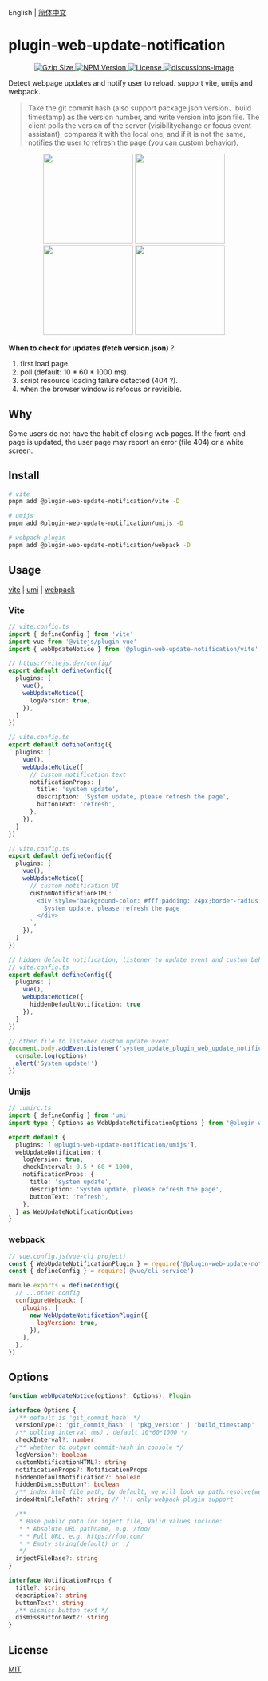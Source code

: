 English | [简体中文](./README.zh-CN.md)

# plugin-web-update-notification

<p align="center">
    <a href="https://unpkg.com/@plugin-web-update-notification/core/dist/webUpdateNoticeInjectScript.js">
      <img src="https://img.badgesize.io/https://unpkg.com/@plugin-web-update-notification/core/dist/webUpdateNoticeInjectScript.js?compression=gzip&style=flat-square" alt="Gzip Size" />
    </a>
    <a href="https://www.npmjs.com/package/@plugin-web-update-notification/core">
      <img src="https://img.shields.io/npm/v/@plugin-web-update-notification/core.svg?style=flat-square&colorB=51C838" alt="NPM Version" />
    </a>
    <a href="https://github.com/GreatAuk/plugin-web-update-notification/blob/master/LICENSE">
      <img src="https://img.shields.io/badge/license-MIT-brightgreen.svg?style=flat-square" alt="License" />
    </a>
    <a href="https://github.com/GreatAuk/plugin-web-update-notification/discussions">
      <img src="https://img.shields.io/badge/discussions-on%20github-blue?style=flat-square&colorB=51C838" alt="discussions-image" />
    </a>
    <br>
</p>


Detect webpage updates and notify user to reload. support vite, umijs and webpack.

> Take the git commit hash (also support package.json version、build timestamp) as the version number, and write version into json file. The client polls the version of the server (visibilitychange or focus event assistant), compares it with the local one, and if it is not the same, notifies the user to refresh the page (you can custom behavior).

<p align="center">
  <img width="180" src="https://raw.githubusercontent.com/GreatAuk/plugin-web-update-notification/master/images/vue_example.webp">
  <img width="180" src="https://raw.githubusercontent.com/GreatAuk/plugin-web-update-notification/master/images/react_example.webp">
  <img width="180" src="https://raw.githubusercontent.com/GreatAuk/plugin-web-update-notification/master/images/svelte_example.webp">
  <img width="180" src="https://raw.githubusercontent.com/GreatAuk/plugin-web-update-notification/master/images/react_umi_example.webp">
</p>

**When to check for updates (fetch version.json)** ?

1. first load page.
2. poll (default: 10 * 60 * 1000 ms).
3. script resource loading failure detected (404 ?).
4. when the browser window is refocus or revisible.

## Why

Some users do not have the habit of closing web pages. If the front-end page is updated, the user page may report an error (file 404) or a white screen.

## Install

```bash
# vite
pnpm add @plugin-web-update-notification/vite -D

# umijs
pnpm add @plugin-web-update-notification/umijs -D

# webpack plugin
pnpm add @plugin-web-update-notification/webpack -D
```

## Usage

[vite](#vite) | [umi](#umijs) | [webpack](#webpack)

### Vite

```ts
// vite.config.ts
import { defineConfig } from 'vite'
import vue from '@vitejs/plugin-vue'
import { webUpdateNotice } from '@plugin-web-update-notification/vite'

// https://vitejs.dev/config/
export default defineConfig({
  plugins: [
    vue(),
    webUpdateNotice({
      logVersion: true,
    }),
  ]
})
```

```ts
// vite.config.ts
export default defineConfig({
  plugins: [
    vue(),
    webUpdateNotice({
      // custom notification text
      notificationProps: {
        title: 'system update',
        description: 'System update, please refresh the page',
        buttonText: 'refresh',
      },
    }),
  ]
})
```

```ts
// vite.config.ts
export default defineConfig({
  plugins: [
    vue(),
    webUpdateNotice({
      // custom notification UI
      customNotificationHTML: `
        <div style="background-color: #fff;padding: 24px;border-radius: 4px;position: fixed;top: 24px;right: 24px;border: 1px solid;">
          System update, please refresh the page
        </div>
      `,
    }),
  ]
})
```

```ts
// hidden default notification, listener to update event and custom behavior.
// vite.config.ts
export default defineConfig({
  plugins: [
    vue(),
    webUpdateNotice({
      hiddenDefaultNotification: true
    }),
  ]
})

// other file to listener custom update event
document.body.addEventListener('system_update_plugin_web_update_notification', (options) => {
  console.log(options)
  alert('System update!')
})
```

### Umijs

```ts
// .umirc.ts
import { defineConfig } from 'umi'
import type { Options as WebUpdateNotificationOptions } from '@plugin-web-update-notification/umijs'

export default {
  plugins: ['@plugin-web-update-notification/umijs'],
  webUpdateNotification: {
    logVersion: true,
    checkInterval: 0.5 * 60 * 1000,
    notificationProps: {
      title: 'system update',
      description: 'System update, please refresh the page',
      buttonText: 'refresh',
    },
  } as WebUpdateNotificationOptions
}
```

### webpack

```js
// vue.config.js(vue-cli project)
const { WebUpdateNotificationPlugin } = require('@plugin-web-update-notification/webpack')
const { defineConfig } = require('@vue/cli-service')

module.exports = defineConfig({
  // ...other config
  configureWebpack: {
    plugins: [
      new WebUpdateNotificationPlugin({
        logVersion: true,
      }),
    ],
  },
})
```



## Options

```ts
function webUpdateNotice(options?: Options): Plugin

interface Options {
  /** default is 'git_commit_hash' */
  versionType?: 'git_commit_hash' | 'pkg_version' | 'build_timestamp'
  /** polling interval（ms）, default 10*60*1000 */
  checkInterval?: number
  /** whether to output commit-hash in console */
  logVersion?: boolean
  customNotificationHTML?: string
  notificationProps?: NotificationProps
  hiddenDefaultNotification?: boolean
  hiddenDismissButton?: boolean
  /** index.html file path, by default, we will look up path.resolve(webpackOutputPath, './index.html') */
  indexHtmlFilePath?: string // !!! only webpack plugin support

  /**
   * Base public path for inject file, Valid values include:
   * * Absolute URL pathname, e.g. /foo/
   * * Full URL, e.g. https://foo.com/
   * * Empty string(default) or ./
   */
  injectFileBase?: string
}

interface NotificationProps {
  title?: string
  description?: string
  buttonText?: string
  /** dismiss button text */
  dismissButtonText?: string
}
```

## License

[MIT](./LICENSE)
